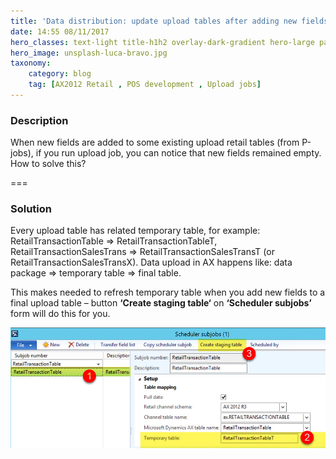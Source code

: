 ```yaml
---
title: 'Data distribution: update upload tables after adding new fields'
date: 14:55 08/11/2017
hero_classes: text-light title-h1h2 overlay-dark-gradient hero-large parallax
hero_image: unsplash-luca-bravo.jpg
taxonomy:
    category: blog
    tag: [AX2012 Retail , POS development , Upload jobs]
---
```


### Description

When new fields are added to some existing upload retail tables (from P-jobs), if you run upload job, you can notice that new fields remained empty. How to solve this?

===

### Solution

Every upload table has related temporary table, for example: RetailTransactionTable  => RetailTransactionTableT, RetailTransactionSalesTrans  => RetailTransactionSalesTransT (or RetailTransactionSalesTransX). Data upload in AX happens like: data package => temporary table => final table.

This makes needed to refresh temporary table when you add new fields to a final upload table – button **‘Create staging table‘** on **‘Scheduler subjobs’** form will do this for you.

![Alt](Upload-job-AX2012-retail-generate-staging-table.jpg)